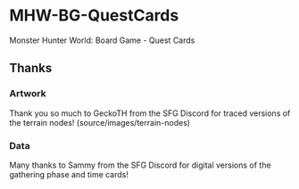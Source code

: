 # MHW-BG-QuestCards
Monster Hunter World: Board Game - Quest Cards

## Thanks

### Artwork

Thank you so much to GeckoTH from the SFG Discord for traced versions of the terrain nodes!
(source/images/terrain-nodes)

### Data

Many thanks to Sammy from the SFG Discord for digital versions of the gathering phase and time cards!